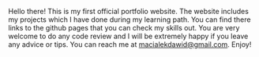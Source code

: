 Hello there!
This is my first official portfolio website. 
The website includes my projects which I have done during my learning path. You can find there links to the github pages that you can check my skills out. You are very welcome to do any code review and I will be extremely happy if you leave any advice or tips. You can reach me at macialekdawid@gmail.com.  Enjoy!
